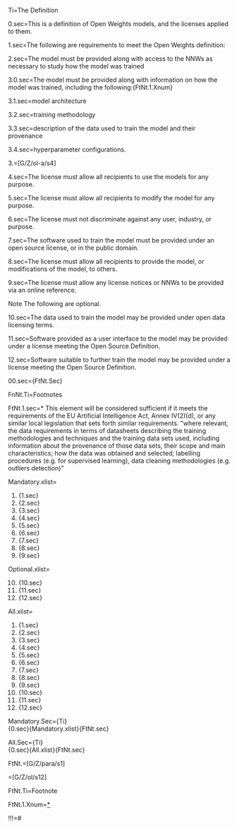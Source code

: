 Ti=The Definition

0.sec=This is a definition of Open Weights models, and the licenses applied to them.

1.sec=The following are requirements to meet the Open Weights definition:

2.sec=The model must be provided along with access to the NNWs as necessary to study how the model was trained

3.0.sec=The model must be provided along with information on how the model was trained, including the following:{FtNt.1.Xnum}

3.1.sec=model architecture

3.2.sec=training methodology

3.3.sec=description of the data used to train the model and their provenance

3.4.sec=hyperparameter configurations.

3.=[G/Z/ol-a/s4]

4.sec=The license must allow all recipients to use the models for any purpose.

5.sec=The license must allow all recipients to modify the model for any purpose.

6.sec=The license must not discriminate against any user, industry, or purpose.

7.sec=The software used to train the model must be provided under an open source license, or in the public domain.

8.sec=The license must allow all recipients to provide the model, or modifications of the model, to others.

9.sec=The license must allow any license notices or NNWs to be provided via an online reference.


Note The following are optional.


10.sec=The data used to train the model may be provided under open data licensing terms.

11.sec=Software provided as a user interface to the model may be provided under a license meeting the Open Source Definition.

12.sec=Software suitable to further train the model may be provided under a license meeting the Open Source Definition.

00.sec={FtNt.Sec}

FnNt.Ti=Footnotes

FtNt.1.sec=* This element will be considered sufficient if it meets the requirements of the EU Artificial Intelligence Act, Annex IV(2)(d), or any similar local legislation that sets forth similar requirements. "where relevant, the data requirements in terms of datasheets describing the training methodologies and techniques and the training data sets used, including information about the provenance of those data sets, their scope and main characteristics; how the data was obtained and selected; labelling procedures (e.g. for supervised learning), data cleaning methodologies (e.g. outliers detection)"

Mandatory.xlist=<ol><li>{1.sec}</li><li>{2.sec}<li>{3.sec}<li>{4.sec}<li>{5.sec}<li>{6.sec}<li>{7.sec}<li>{8.sec}<li>{9.sec}</ol>

Optional.xlist=<ol start=10><li>{10.sec}<li>{11.sec}<li>{12.sec}</ol>

All.xlist=<ol><li>{1.sec}</li><li>{2.sec}<li>{3.sec}<li>{4.sec}<li>{5.sec}<li>{6.sec}<li>{7.sec}<li>{8.sec}<li>{9.sec}<li>{10.sec}<li>{11.sec}<li>{12.sec}</ol>

Mandatory.Sec=<span class=sec-ti>{Ti}</span><br>{0.sec}{Mandatory.xlist}{FtNt.sec}

All.Sec=<span class=sec-ti>{Ti}</span><br>{0.sec}{All.xlist}{FtNt.sec}

FtNt.=[G/Z/para/s1]

=[G/Z/ol/s12]

FtNt.Ti=Footnote

FtNt.1.Xnum=<a class='xref' href='{!!!}FtNt.1.sec'>*</a>

!!!=#